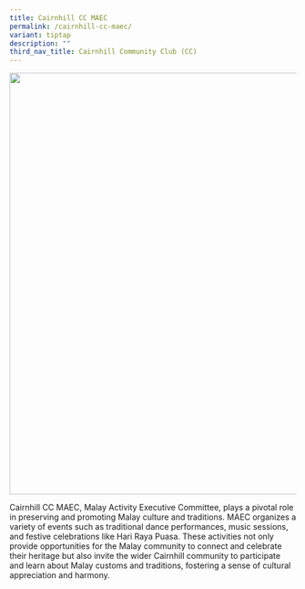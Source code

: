 ```yaml
---
title: Cairnhill CC MAEC
permalink: /cairnhill-cc-maec/
variant: tiptap
description: ""
third_nav_title: Cairnhill Community Club (CC)
---
```

<div class="isomer-image-wrapper">
<img style="width: 740px; color: rgb(0, 0, 0); font-family: system-ui, -apple-system, &quot;system-ui&quot;, &quot;Segoe UI&quot;, Roboto, Oxygen, Ubuntu, Cantarell, &quot;Open Sans&quot;, &quot;Helvetica Neue&quot;, sans-serif; font-size: medium; font-style: normal; font-variant-ligatures: normal; font-variant-caps: normal; font-weight: 400; letter-spacing: normal; orphans: 2; text-align: start; text-indent: 0px; text-transform: none; widows: 2; word-spacing: 0px; -webkit-text-stroke-width: 0px; white-space: normal; text-decoration-thickness: initial; text-decoration-style: initial; text-decoration-color: initial;" height="auto" width="100%" src="https://moca.sgp1.cdn.digitaloceanspaces.com/Our%20Communities/6153a5c735ffed5f1ba56deb_Cairnhill%2520CC%2520MAEC.webp">
</div>
<p>Cairnhill CC MAEC, Malay Activity Executive Committee, plays a pivotal
role in preserving and promoting Malay culture and traditions. MAEC organizes
a variety of events such as traditional dance performances, music sessions,
and festive celebrations like Hari Raya Puasa. These activities not only
provide opportunities for the Malay community to connect and celebrate
their heritage but also invite the wider Cairnhill community to participate
and learn about Malay customs and traditions, fostering a sense of cultural
appreciation and harmony.</p>